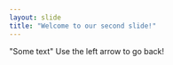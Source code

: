 ```yaml
---
layout: slide
title: "Welcome to our second slide!"
---
```

"Some text" 
Use the left arrow to go back!
